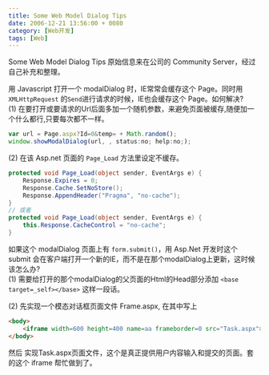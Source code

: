 ```yaml
---
title: Some Web Model Dialog Tips
date: 2006-12-21 13:56:00 + 0080
category: [Web开发]
tags: [Web]
---
```


Some Web Model Dialog Tips 原始信息来在公司的 Community Server，经过自己补充和整理。  

用 Javascript 打开一个 modalDialog 时，IE常常会缓存这个 Page。同时用`XMLHttpRequest` 的`Send`进行请求的时候，IE也会缓存这个 Page。如何解决?  
(1) 在要打开或要请求的Url后面多加一个随机参数，来避免页面被缓存,随便加一个什么都行,只要每次都不一样。  
```js
var url = Page.aspx?Id=0&temp= + Math.random(); 
window.showModalDialog(url, , status:no; help:no;);
```

(2) 在该 Asp.net 页面的 `Page_Load` 方法里设定不缓存。  
```c#
protected void Page_Load(object sender, EventArgs e) { 
    Response.Expires = 0; 
    Response.Cache.SetNoStore(); 
    Response.AppendHeader("Pragma", "no-cache"); 
}
// 或者   
protected void Page_Load(object sender, EventArgs e) { 
    this.Response.CacheControl = "no-cache";  
}  
```

如果这个 modalDialog 页面上有 `form.submit()`，用 Asp.Net 开发时这个 submit 会在客户端打开一个新的IE，而不是在那个modalDialog上更新，这时候该怎么办?  
(1) 需要给打开的那个modalDialog的父页面的Html的Head部分添加 `<base target=_self></base>` 这样一段话。  

(2) 先实现一个模态对话框页面文件 Frame.aspx, 在其中写上  
```html
<body>  
    <iframe width=600 height=400 name=aa frameborder=0 src="Task.aspx"></iframe>  
</body>
```

然后 实现Task.aspx页面文件，这个是真正提供用户内容输入和提交的页面。套的这个 iframe 帮忙做到了。 

